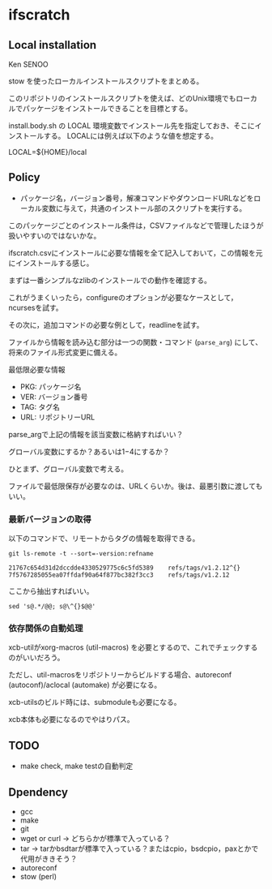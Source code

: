 # ifscratch

## Local installation
Ken SENOO

stow を使ったローカルインストールスクリプトをまとめる。

このリポジトリのインストールスクリプトを使えば、どのUnix環境でもローカルでパッケージをインストールできることを目標とする。

install.body.sh の LOCAL 環境変数でインストール先を指定しておき、そこにインストールする。
LOCALには例えば以下のような値を想定する。

LOCAL=${HOME}/local


## Policy

* パッケージ名，バージョン番号，解凍コマンドやダウンロードURLなどをローカル変数に与えて，共通のインストール部のスクリプトを実行する。

このパッケージごとのインストール条件は，CSVファイルなどで管理したほうが扱いやすいのではないかな。

ifscratch.csvにインストールに必要な情報を全て記入しておいて，この情報を元にインストールする感じ。

まずは一番シンプルなzlibのインストールでの動作を確認する。

これがうまくいったら，configureのオプションが必要なケースとして，ncursesを試す。

その次に，追加コマンドの必要な例として，readlineを試す。

ファイルから情報を読み込む部分は一つの関数・コマンド (`parse_arg`) にして、将来のファイル形式変更に備える。

最低限必要な情報

- PKG: パッケージ名
- VER: バージョン番号
- TAG: タグ名
- URL: リポジトリーURL

parse_argで上記の情報を該当変数に格納すればいい？

グローバル変数にするか？あるいは$1-$4にするか？

ひとまず、グローバル変数で考える。

ファイルで最低限保存が必要なのは、URLくらいか。後は、最悪引数に渡してもいい。

### 最新バージョンの取得
以下のコマンドで、リモートからタグの情報を取得できる。

```
git ls-remote -t --sort=-version:refname
```

```
21767c654d31d2dccdde4330529775c6c5fd5389	refs/tags/v1.2.12^{}
7f5767285055ea07ffdaf90a64f877bc382f3cc3	refs/tags/v1.2.12
```

ここから抽出すればいい。

`sed 's@.*/@@; s@\^{}$@@'`

### 依存関係の自動処理

xcb-utilがxorg-macros (util-macros) を必要とするので、これでチェックするのがいいだろう。

ただし、util-macrosをリポジトリーからビルドする場合、autoreconf (autoconf)/aclocal (automake) が必要になる。

xcb-utilsのビルド時には、submoduleも必要になる。

xcb本体も必要になるのでやはりパス。

## TODO
- make check, make testの自動判定

## Dpendency

- gcc
- make
- git
- wget or curl -> どちらかが標準で入っている？
- tar -> tarかbsdtarが標準で入っている？またはcpio，bsdcpio，paxとかで代用がききそう？
- autoreconf
- stow (perl)
